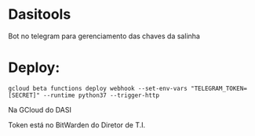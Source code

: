 # Dasitools
Bot no telegram para gerenciamento das chaves da salinha

# Deploy:
	gcloud beta functions deploy webhook --set-env-vars "TELEGRAM_TOKEN=[SECRET]" --runtime python37 --trigger-http
Na GCloud do DASI

Token está no BitWarden do Diretor de T.I.
